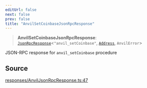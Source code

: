```yaml
---
editUrl: false
next: false
prev: false
title: "AnvilSetCoinbaseJsonRpcResponse"
---
```


> **AnvilSetCoinbaseJsonRpcResponse**: [`JsonRpcResponse`](/reference/tevm/jsonrpc/type-aliases/jsonrpcresponse/)\<`"anvil_setCoinbase"`, [`Address`](/reference/tevm/utils/type-aliases/address/), `AnvilError`\>

JSON-RPC response for `anvil_setCoinbase` procedure

## Source

[responses/AnvilJsonRpcResponse.ts:47](https://github.com/evmts/tevm-monorepo/blob/main/packages/procedures-types/src/responses/AnvilJsonRpcResponse.ts#L47)
